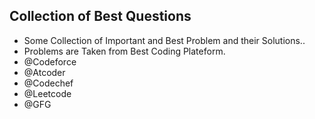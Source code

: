 ##  Collection of Best Questions <br>
* Some Collection of Important and Best Problem  and their 
Solutions.. <br>
* Problems are  Taken from Best Coding Plateform.<br>
* @Codeforce <br>
* @Atcoder <br>
* @Codechef
* @Leetcode
* @GFG
  
